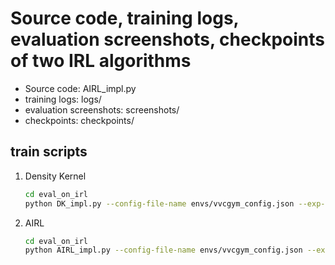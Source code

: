 # Source code, training logs, evaluation screenshots, checkpoints of two IRL algorithms

* Source code: AIRL_impl.py
* training logs: logs/
* evaluation screenshots: screenshots/
* checkpoints: checkpoints/

## train scripts

1. Density Kernel

    ```bash
    cd eval_on_irl
    python DK_impl.py --config-file-name envs/vvcgym_config.json --exp-name DK_seed1 --train-env-num 64 --eval-env-num 32 --eval-freq 3000 --eval-episodes 96 --total-timesteps 200000000 --train-seed 42 --eval-seed 12 --rollouts-path demos_forIRL.npy
    ```

2. AIRL

    ```bash
    cd eval_on_irl
    python AIRL_impl.py --config-file-name envs/vvcgym_config.json --exp-name AIRL_seed1 --train-env-num 64 --eval-env-num 32 --eval-freq 150 --eval-episodes 96 --total-timesteps 10000000 --train-seed 333 --eval-seed 31 --rollouts-path demos_forIRL.npy
    ```
